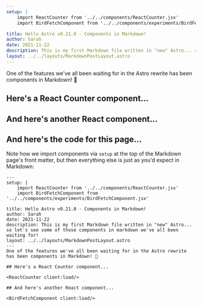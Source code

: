 ```yaml
---
setup: |
    import ReactCounter from '../../components/ReactCounter.jsx'
    import BirdFetchComponent from '../../components/experiments/BirdFetchComponent.jsx'

title: Hello Astro v0.21.0 - Components in Markdown!
author: Sarah
date: 2021-11-22
description: This is my first Markdown file written in "new" Astro... so let's see some of those components in markdown we've all been waiting for!
layout: ../../layouts/MarkdownPostLayout.astro
---
```

One of the features we've all been waiting for in the Astro rewrite has been components in Markdown! 🥳

## Here's a React Counter component...

<ReactCounter client:load/>

## And here's another React component...

<BirdFetchComponent client:load/>

## And here's the code for this page... 

Note how we import components via `setup` at the top of the Markdown page's front matter, but then everything else is just as you'd expect in Markdown:

```astro
---
setup: |
    import ReactCounter from '../../components/ReactCounter.jsx'
    import BirdFetchComponent from '../../components/experiments/BirdFetchComponent.jsx'

title: Hello Astro v0.21.0 - Components in Markdown!
author: Sarah
date: 2021-11-22
description: This is my first Markdown file written in "new" Astro... so let's see some of those components in markdown we've all been waiting for!
layout: ../../layouts/MarkdownPostLayout.astro
---
One of the features we've all been waiting for in the Astro rewrite has been components in Markdown! 🥳

## Here's a React Counter component...

<ReactCounter client:load/>

## And here's another React component...

<BirdFetchComponent client:load/>

```


